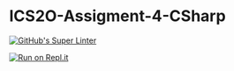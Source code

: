 # ICS2O-Assigment-4-CSharp

[![GitHub's Super Linter](https://github.com/MT-Aiden/ICS2O-Assigment-4-CSharp/workflows/GitHub's%20Super%20Linter/badge.svg)](https://github.com/MT-Aiden/ICS2O-Assigment-4-CSharp/actions)

[![Run on Repl.it](https://repl.it/badge/github/MT-Aiden/ICS2O-Assigment-4-CSharp)](https://repl.it/github/MT-Aiden/ICS2O-Assigment-4-CSharp)
